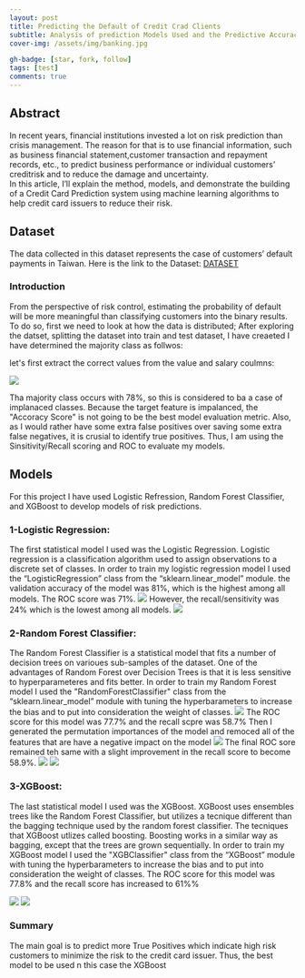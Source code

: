 ```yaml
---
layout: post
title: Predicting the Default of Credit Crad Clients
subtitle: Analysis of prediction Models Used and the Predictive Accuracy of Probability of Default Clients.
cover-img: /assets/img/banking.jpg

gh-badge: [star, fork, follow]
tags: [test]
comments: true
---
```


## Abstract
In recent years, financial institutions invested a lot on risk prediction than crisis management. The reason for that is to use financial information, such as business financial statement,customer transaction and repayment records, etc., to predict business performance or individual customers’ creditrisk and to reduce the damage and uncertainty.  
In this article, I’ll explain the method, models, and demonstrate the building of a Credit Card Prediction system using machine learning algorithms to help credit card issuers to reduce their risk.

## Dataset
The data collected in this dataset represents the case of customers’ default payments in Taiwan. 
Here is the link to the Dataset: [DATASET](https://archive.ics.uci.edu/ml/datasets/default+of+credit+card+clients#)

### Introduction
From the perspective of risk control, estimating the probability of default will be more meaningful than classifying customers into the binary results. 
To do so, first we need to look at how the data is distributed;
After exploring the datset, splitting the dataset into train and test dataset, I have creaeted I have determined the majority class as follwos:

let's first extract the correct values from the value and salary coulmns:

![]( /assets/img/majority.JPG)

Tha majority class occurs with 78%, so this is considered to ba a case of implanaced classes.
Because the target feature is impalanced, the "Accoracy Score" is not going to be the best model evaluation metric. Also, as I would rather have some extra false positives over saving some extra false negatives, it is crusial to identify true positives. Thus, I am using the Sinsitivity/Recall scoring and ROC to evaluate my models.

## Models
For this project I have used Logistic Refression, Random Forest Classifier, and XGBoost to develop models of risk predictions.

### 1-Logistic Regression:
The first statistical model I used was the Logistic Regression. Logistic regression is a classification algorithm used to assign observations to a discrete set of classes. In order to train my logistic regression model I used the “LogisticRegression” class from the “sklearn.linear_model” module. the validation accuracy of the model was 81%, which is the highest among all models. The ROC score was 71%.
![]( /assets/img/LRROC.JPG)
However, the recall/sensitivity was 24% which is the lowest among all models.
![]( /assets/img/LRcon.JPG)

### 2-Random Forest Classifier:
The Random Forest Classifier is a statistical model that fits a number of decision trees on varioues sub-samples of the dataset. One of the advantages of Random Forest over Decision Trees is that it is less sensitive to hyperparameteres and fits better.
In order to train my Random Forest model I used the "RandomForestClassifier" class from the “sklearn.linear_model” module with tuning the hyperbarameters to increase the bias and to put into consideration the weight of classes.
![]( /assets/img/ran1.JPG)
The ROC score for this model was 77.7% and the recall scpre was 58.7%
Then I generated the permutation importances of the model and remoced all of the features that are have a negative impact on the model
![]( /assets/img/perm.JPG)
The final ROC sore remained teh same with a slight improvement in the recall score to become 58.9%.
![]( /assets/img/ranconf.JPG)
![]( /assets/img/ranroc.JPG)

### 3-XGBoost:
The last statistical model I used was the XGBoost. XGBoost uses ensembles trees like the Random Forest Classifier, but utilizes a tecnique different than the bagging technique used by the random forest classifier. The tecniques that XGBoost utlizes called boosting. Boosting works in a similar way as bagging, except that the trees are grown sequentially.
In order to train my XGBoost model I used the "XGBClassifier" class from the “XGBoost” module with tuning the hyperbarameters to increase the bias and to put into consideration the weight of classes.
The ROC score for this model was 77.8% and the recall score has increased to 61%%

![]( /assets/img/xgbcon.JPG)
![]( /assets/img/xgbroc.JPG)
### Summary
The main goal is to predict more True Positives which indicate high risk customers to minimize the risk to the credit card issuer.
Thus, the best model to be used n this case the XGBoost



